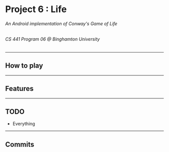 # Project 6 : Life
###### An Android implementation of Conway's Game of Life
###### CS 441 Program 06 @ Binghamton University

----

## How to play

----

## Features

----

## TODO

 - Everything

----

## Commits
